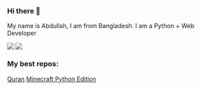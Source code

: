 ### Hi there 👋
My name is Abdullah, I am from Bangladesh.
I am a Python + Web Developer
<br>

<img align="left" src="https://github-readme-stats.vercel.app/api?username=abdullah-coder2013&theme=dark"/>
<img src="https://github-readme-stats.vercel.app/api/top-langs/?username=abdullah-coder2013&layout=compact&theme=dark"/>

### My best repos:

[Quran](https://github.com/Abdullah-coder2013/Quran)
[Minecraft Python Edition](https://github.com/Abdullah-coder2013/Minecraft-Python-Edition)
<!--
**Abdullah-coder2013/Abdullah-coder2013** is a ✨ _special_ ✨ repository because its `README.md` (this file) appears on your GitHub profile.

Here are some ideas to get you started:

- 🔭 I’m currently working on ...
- 🌱 I’m currently learning ...
- 👯 I’m looking to collaborate on ...
- 🤔 I’m looking for help with ...
- 💬 Ask me about ...
- 📫 How to reach me: ...
- 😄 Pronouns: ...
- ⚡ Fun fact: ...
-->
